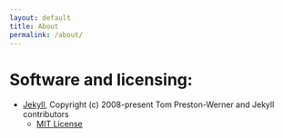 ```yaml
---
layout: default
title: About
permalink: /about/
---
```

# Software and licensing:
- [Jekyll](https://jekyllrb.com), Copyright (c) 2008-present Tom Preston-Werner and Jekyll contributors
    * [MIT License](licenses/jekyll)